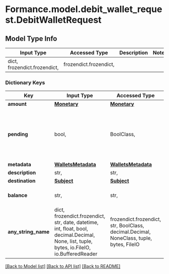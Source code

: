 # Formance.model.debit_wallet_request.DebitWalletRequest

## Model Type Info
Input Type | Accessed Type | Description | Notes
------------ | ------------- | ------------- | -------------
dict, frozendict.frozendict,  | frozendict.frozendict,  |  | 

### Dictionary Keys
Key | Input Type | Accessed Type | Description | Notes
------------ | ------------- | ------------- | ------------- | -------------
**amount** | [**Monetary**](Monetary.md) | [**Monetary**](Monetary.md) |  | 
**pending** | bool,  | BoolClass,  | Set to true to create a pending hold. If false, the wallet will be debited immediately. | [optional] 
**metadata** | [**WalletsMetadata**](WalletsMetadata.md) | [**WalletsMetadata**](WalletsMetadata.md) |  | [optional] 
**description** | str,  | str,  |  | [optional] 
**destination** | [**Subject**](Subject.md) | [**Subject**](Subject.md) |  | [optional] 
**balance** | str,  | str,  | The targeted balance | [optional] 
**any_string_name** | dict, frozendict.frozendict, str, date, datetime, int, float, bool, decimal.Decimal, None, list, tuple, bytes, io.FileIO, io.BufferedReader | frozendict.frozendict, str, BoolClass, decimal.Decimal, NoneClass, tuple, bytes, FileIO | any string name can be used but the value must be the correct type | [optional]

[[Back to Model list]](../../README.md#documentation-for-models) [[Back to API list]](../../README.md#documentation-for-api-endpoints) [[Back to README]](../../README.md)

